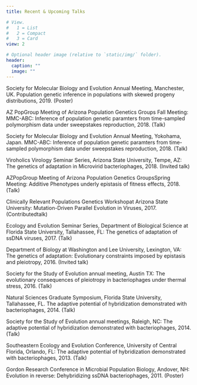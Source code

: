 ```yaml
---
title: Recent & Upcoming Talks

# View.
#   1 = List
#   2 = Compact
#   3 = Card
view: 2

# Optional header image (relative to `static/img/` folder).
header:
  caption: ""
  image: ""
---
```

Society for Molecular Biology and Evolution Annual Meeting, Manchester, UK. Population genetic inference in populations with skewed progeny distributions, 2019. (Poster)

AZ PopGroup Meeting of Arizona Population Genetics Groups Fall Meeting: MMC-ABC: Inference of population genetic paramters from time-sampled polymorphism data under sweepstakes reproduction, 2018. (Talk)

Society for Molecular Biology and Evolution Annual Meeting, Yokohama, Japan. MMC-ABC: Inference of population genetic paramters from time-sampled polymorphism data under sweepstakes reproduction, 2018. (Talk)

Viroholics Virology Seminar Series, Arizona State University, Tempe, AZ: The genetics of adaptation in Microvirid bacteriophages, 2018. (Invited talk)

AZPopGroup Meeting of Arizona Population Genetics GroupsSpring Meeting: Additive Phenotypes underly epistasis of fitness effects, 2018. (Talk)

Clinically Relevant Populations Genetics Workshopat Arizona State University: Mutation-Driven Parallel Evolution in Viruses, 2017. (Contributedtalk)

Ecology and Evolution Seminar Series, Department of Biological Science at Florida State University, Tallahassee, FL: The genetics of adaptation of ssDNA viruses, 2017. (Talk)

Department of Biology at Washington and Lee University, Lexington, VA: The genetics of adaptation: Evolutionary constraints imposed by epistasis and pleiotropy, 2016. (Invited talk)

Society for the Study of Evolution annual meeting, Austin TX: The evolutionary consequences of pleiotropy in bacteriophages under thermal stress, 2016. (Talk)

Natural Sciences Graduate Symposium, Florida State University, Tallahassee, FL. The adaptive potential of hybridization demonstrated with bacteriophages, 2014. (Talk)

Society for the Study of Evolution annual meetings, Raleigh, NC: The adaptive potential of hybridization demonstrated with bacteriophages, 2014. (Talk)

Southeastern Ecology and Evolution Conference, University of Central Florida, Orlando, FL: The adaptive potential of hybridization demonstrated with bacteriophages, 2013. (Talk)

Gordon Research Conference in Microbial Population Biology, Andover, NH: Evolution in reverse: Dehybridizing ssDNA bacteriophages, 2011. (Poster)
